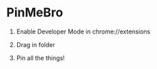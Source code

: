 PinMeBro
========

1) Enable Developer Mode in chrome://extensions

2) Drag in folder

3) Pin all the things!

